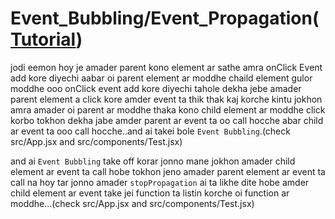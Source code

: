 # Event_Bubbling/Event_Propagation([Tutorial](https://www.youtube.com/watch?v=4AfRswo9RmY&list=PLgH5QX0i9K3rGtitufynBKMy5gAFpa1y8&index=29))


jodi eemon hoy je amader parent kono element ar sathe amra onClick Event add kore diyechi aabar oi parent element ar moddhe chaild element gulor moddhe ooo onClick event add kore diyechi tahole dekha jebe amader parent element a click kore amder event ta thik thak kaj korche kintu jokhon amra amader oi parent ar moddhe thaka kono child element ar moddhe click korbo tokhon dekha jabe amder parent ar event ta oo call hocche abar child ar event ta ooo call hocche..and ai takei bole ```Event Bubbling```.(check src/App.jsx and src/components/Test.jsx)


and ai ```Event Bubbling``` take off korar jonno mane jokhon amader child element ar event ta call hobe tokhon jeno amader parent element ar event ta call na hoy tar jonno amader ```stopPropagation``` ai ta likhe dite hobe amder child element ar event take jei function ta listin korche oi function ar moddhe...(check src/App.jsx and src/components/Test.jsx)